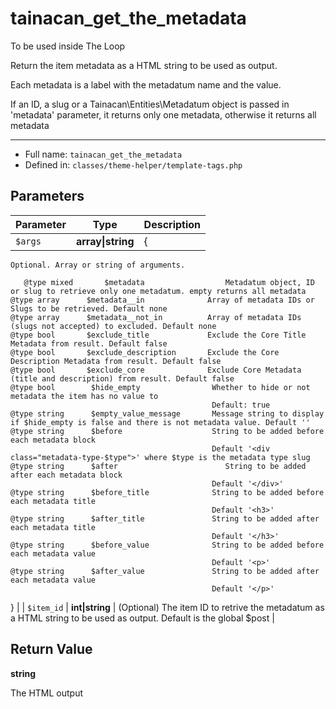 # tainacan_get_the_metadata


To be used inside The Loop

Return the item metadata as a HTML string to be used as output.

Each metadata is a label with the metadatum name and the value.

If an ID, a slug or a Tainacan\Entities\Metadatum object is passed in 'metadata' parameter, it returns only one metadata, otherwise
it returns all metadata

***

* Full name: `tainacan_get_the_metadata`
* Defined in: `classes/theme-helper/template-tags.php`

## Parameters

| Parameter  | Type              | Description                                                                                                                                                                                                                                                                                                                                                                                                                                                                                                                                                                                                                                                                                                                                                                                                                                                                                                                                                                                                                                                                                                                                                                                                                                                                                                                                                                                                                                                                                                                                                                                                                                                                                                                                                                                                                                                                                                                                                                                                                                                                           |
|------------|-------------------|---------------------------------------------------------------------------------------------------------------------------------------------------------------------------------------------------------------------------------------------------------------------------------------------------------------------------------------------------------------------------------------------------------------------------------------------------------------------------------------------------------------------------------------------------------------------------------------------------------------------------------------------------------------------------------------------------------------------------------------------------------------------------------------------------------------------------------------------------------------------------------------------------------------------------------------------------------------------------------------------------------------------------------------------------------------------------------------------------------------------------------------------------------------------------------------------------------------------------------------------------------------------------------------------------------------------------------------------------------------------------------------------------------------------------------------------------------------------------------------------------------------------------------------------------------------------------------------------------------------------------------------------------------------------------------------------------------------------------------------------------------------------------------------------------------------------------------------------------------------------------------------------------------------------------------------------------------------------------------------------------------------------------------------------------------------------------------------|
| `$args`    | **array\|string** | {
    Optional. Array or string of arguments.

	   @type mixed		 $metadata					Metadatum object, ID or slug to retrieve only one metadatum. empty returns all metadata
    @type array		 $metadata__in				Array of metadata IDs or Slugs to be retrieved. Default none
    @type array		 $metadata__not_in			Array of metadata IDs (slugs not accepted) to excluded. Default none
    @type bool		 $exclude_title				Exclude the Core Title Metadata from result. Default false
    @type bool		 $exclude_description		Exclude the Core Description Metadata from result. Default false
    @type bool		 $exclude_core				Exclude Core Metadata (title and description) from result. Default false
    @type bool        $hide_empty                Whether to hide or not metadata the item has no value to
                                                 Default: true
    @type string      $empty_value_message       Message string to display if $hide_empty is false and there is not metadata value. Default ''
    @type string      $before                    String to be added before each metadata block
                                                 Default '<div class="metadata-type-$type">' where $type is the metadata type slug
    @type string      $after		                String to be added after each metadata block
                                                 Default '</div>'
    @type string      $before_title              String to be added before each metadata title
                                                 Default '<h3>'
    @type string      $after_title               String to be added after each metadata title
                                                 Default '</h3>'
    @type string      $before_value              String to be added before each metadata value
                                                 Default '<p>'
    @type string      $after_value               String to be added after each metadata value
                                                 Default '</p>'
} |
| `$item_id` | **int\|string**   | (Optional) The item ID to retrive the metadatum as a HTML string to be used as output. Default is the global $post                                                                                                                                                                                                                                                                                                                                                                                                                                                                                                                                                                                                                                                                                                                                                                                                                                                                                                                                                                                                                                                                                                                                                                                                                                                                                                                                                                                                                                                                                                                                                                                                                                                                                                                                                                                                                                                                                                                                                                    |

## Return Value

**string**

The HTML output
